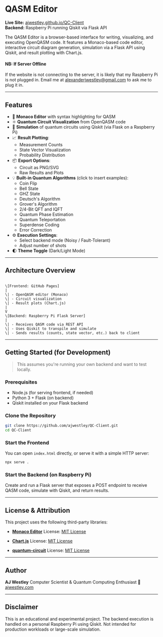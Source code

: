 # QASM Editor

**Live Site:** [ajwestley.github.io/QC-Client](https://ajwestley.github.io/QC-Client/)  
**Backend:** Raspberry Pi running Qiskit via Flask API

The QASM Editor is a browser-based interface for writing, visualizing, and executing OpenQASM code. It features a Monaco-based code editor, interactive circuit diagram generation, simulation via a Flask API using Qiskit, and result plotting with Chart.js.

#### NB: If Server Offline
If the website is not connecting to the server, it is likely that my Raspberry Pi is not plugged in. Email me at alexanderjwestley@gmail.com to ask me to plug it in.

---

## Features

- 🧠 **Monaco Editor** with syntax highlighting for QASM
- ⚛️ **Quantum Circuit Visualization** from OpenQASM code
- 🧪 **Simulation** of quantum circuits using Qiskit (via Flask on a Raspberry Pi)
- 📈 **Result Plotting**:
  - Measurement Counts
  - State Vector Visualization
  - Probability Distribution
- 📦 **Export Options**:
  - Circuit as PNG/SVG
  - Raw Results and Plots
- 💡 **Built-in Quantum Algorithms** (click to insert examples):
  - Coin Flip
  - Bell State
  - GHZ State
  - Deutsch's Algorithm
  - Grover's Algorithm
  - 2/4-Bit QFT and IQFT
  - Quantum Phase Estimation
  - Quantum Teleportation
  - Superdense Coding
  - Error Correction
- ⚙️ **Execution Settings**:
  - Select backend mode (Noisy / Fault-Tolerant)
  - Adjust number of shots
- 🌓 **Theme Toggle** (Dark/Light Mode)

---

## Architecture Overview

```

\[Frontend: GitHub Pages]
|
\| - OpenQASM editor (Monaco)
\| - Circuit visualization
\| - Result plots (Chart.js)
|
V
\[Backend: Raspberry Pi Flask Server]
|
\| - Receives QASM code via REST API
\| - Uses Qiskit to transpile and simulate
\| - Sends results (counts, state vector, etc.) back to client

````

---

## Getting Started (for Development)

> This assumes you're running your own backend and want to test locally.

### Prerequisites

- Node.js (for serving frontend, if needed)
- Python 3 + Flask (on backend)
- Qiskit installed on your Flask backend

### Clone the Repository

```bash
git clone https://github.com/ajwestley/QC-Client.git
cd QC-Client
````

### Start the Frontend

You can open `index.html` directly, or serve it with a simple HTTP server:

```bash
npx serve .
```

### Start the Backend (on Raspberry Pi)

Create and run a Flask server that exposes a POST endpoint to receive QASM code, simulate with Qiskit, and return results.

---

## License & Attribution

This project uses the following third-party libraries:

* [**Monaco Editor**](https://github.com/microsoft/monaco-editor)
  License: [MIT License](https://github.com/microsoft/monaco-editor/blob/main/LICENSE.txt)

* [**Chart.js**](https://github.com/chartjs/Chart.js)
  License: [MIT License](https://github.com/chartjs/Chart.js/blob/master/LICENSE.md)

* [**quantum-circuit**](https://github.com/quantastica/quantum-circuit)
  License: [MIT License](https://github.com/quantastica/quantum-circuit/blob/master/LICENSE.txt)

---

## Author

**AJ Westley**
Computer Scientist & Quantum Computing Enthusiast
🔗 [ajwestley.com](ajwestley.com)

---


## Disclaimer

This is an educational and experimental project. The backend execution is handled on a personal Raspberry Pi using Qiskit. Not intended for production workloads or large-scale simulation. 


